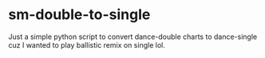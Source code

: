 # sm-double-to-single
Just a simple python script to convert dance-double charts to dance-single cuz I wanted to play ballistic remix on single lol.
